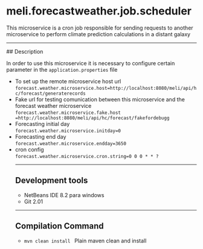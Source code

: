 # meli.forecastweather.job.scheduler
<p>This microservice is a cron job responsible for sending requests to another microservice to perform climate prediction calculations in a distant galaxy</p>

<hr>
## Description
<p>In order to use this microservice it is necessary to configure certain 
parameter in the <code>application.properties</code> file</p>
<ul>
<li>
 To set up the remote microservice host url<br/>
  <code>forecast.weather.microservice.host=http://localhost:8080/meli/api/hc/forecast/generaterecords</code><br/>
</li>
<li>
 Fake url for testing comunication between this microservice and the forecast weather microservice<br/>
  <code>forecast.weather.microservice.fake.host =http://localhost:8080/meli/api/hc/forecast/fakefordebugg</code><br/>
</li>
<li>
 Forecasting initial day<br/>
  <code>forecast.weather.microservice.initday=0</code><br/>
</li>
<li>
 Forecasting end day<br/>
  <code>forecast.weather.microservice.endday=3650</code><br/>
</li>
<li>
    cron config<br>
    <code>forecast.weather.microservice.cron.string=0 0 0 * * ?</code>
</li>
<hr>

## Development tools
<ul>
    <li>
        NetBeans IDE 8.2 para windows
    </li>
    <li>
        Git 2.01
    </li>
</ul>
<hr>

## Compilation Command

<ul>
    <li>
        <code>mvn clean install </code> Plain maven clean and install
    </li>
</ul>

